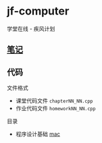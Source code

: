 # jf-computer

学堂在线 - 疾风计划

## [笔记](https://www.yuque.com/ikee/computer)

## 代码

文件格式

* 课堂代码文件 `chapterNN_NN.cpp`
* 作业代码文件 `homeworkNN_NN.cpp`

目录

* 程序设计基础 [mac](./mac/program_design_base/)
